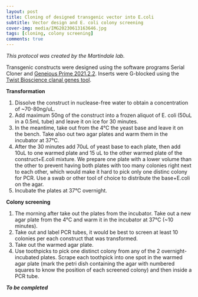 ```yaml
---
layout: post
title: Cloning of designed transgenic vector into E.coli 
subtitle: Vector design and E. coli colony screening
cover-img: media/IMG20230613163646.jpg
tags: [cloning, colony screening]
comments: true
---
```


_This protocol was created by the Martindale lab._

Transgenic constructs were designed using the software programs Serial Cloner and [Geneious Prime 2021.2.2](https://www.geneious.com). Inserts were G-blocked using the [Twist Bioscience clanal genes tool](https://www.twistbioscience.com/products/genes?tab=clonal).

**Transformation**
1. Dissolve the construct in nuclease-free water to obtain a concentration of ~70-80ng/uL.
2. Add maximum 50ng of the construct into a frozen aliquot of E. coli (50uL in a 0.5mL tube) and leave it on ice for 30 minutes.
3. In the meantime, take out from the 4°C the yeast base and leave it on the bench. Take also out two agar plates and warm them in the incubator at 37°C. 
4. After the 30 minutes add 70uL of yeast base to each plate, then add 10uL to one warmed plate and 15 uL to the other warmed plate of the construct+E.coli mixture. We prepare one plate with a lower volume than the other to prevent having both plates with too many colonies right next to each other, which would make it hard to pick only one distinc colony for PCR.
Use a swab or other tool of choice to distribute the base+E.coli on the agar.
5. Incubate the plates at 37°C overnight.

**Colony screening**
1. The morning after take out the plates from the incubator. Take out a new agar plate from the 4°C and warm it in the incubator at 37°C (~10 minutes). 
2. Take out and label PCR tubes, it would be best to screen at least 10 colonies per each construct that was transformed. 
3. Take out the warmed agar plate. 
4. Use toothpicks to pick one distinct colony from any of the 2 overnight-incubated plates. Scrape each toothpick into one spot in the warmed agar plate (mark the petri dish containing the agar with numbered squares to know the position of each screened colony) and then inside a PCR tube.






**_To be completed_**